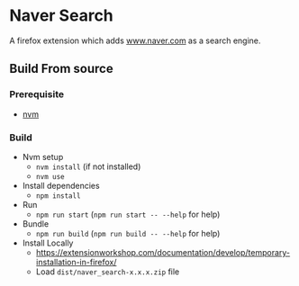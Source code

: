 # Naver Search

A firefox extension which adds www.naver.com as a search engine.

## Build From source

### Prerequisite

- [nvm](https://github.com/nvm-sh/nvm#install--update-script)

### Build

- Nvm setup
  - `nvm install` (if not installed)
  - `nvm use`
- Install dependencies
  - `npm install`
- Run
  - `npm run start` (`npm run start -- --help` for help)
- Bundle
  - `npm run build` (`npm run build -- --help` for help)
- Install Locally
  - https://extensionworkshop.com/documentation/develop/temporary-installation-in-firefox/
  - Load `dist/naver_search-x.x.x.zip` file